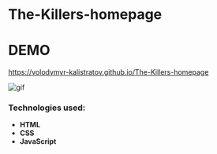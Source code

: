 ﻿# The-Killers-homepage

# DEMO

https://volodymyr-kalistratov.github.io/The-Killers-homepage


![gif](https://github.com/Volodymyr-Kalistratov/The-Killers-homepage/blob/main/images/Animation.gif)

### Technologies used:
- **HTML**
- **CSS**
- **JavaScript**
